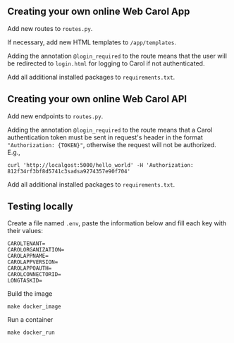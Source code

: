 Creating your own online Web Carol App
---
Add new routes to `routes.py`.

If necessary, add new HTML templates to `/app/templates`.

Adding the annotation `@login_required` to the route means that the user will be redirected to `login.html` for logging to Carol if not authenticated.

Add all additional installed packages to `requirements.txt`. 


Creating your own online Web Carol API
---
Add new endpoints to `routes.py`.

Adding the annotation `@login_required` to the route means that a Carol authentication token must be sent in request's header in the format `"Authorization: {TOKEN}"`, otherwise the request will not be authorized.
E.g., 
```
curl 'http://localgost:5000/hello_world' -H 'Authorization: 812f34rf3bf8d5741c3sadsa9274357e90f704'
```


Add all additional installed packages to `requirements.txt`. 


Testing locally
---

Create a file named `.env`, paste the information below and fill each key with their values:

```
CAROLTENANT=
CAROLORGANIZATION=
CAROLAPPNAME=
CAROLAPPVERSION=
CAROLAPPOAUTH=
CAROLCONNECTORID=
LONGTASKID=
```

Build the image

```
make docker_image
``` 

Run a container

```
make docker_run
```